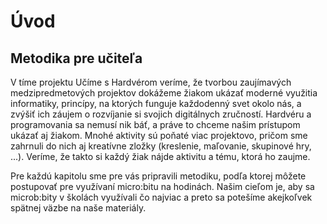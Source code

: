 # Úvod
## 	Metodika pre učiteľa

V tíme projektu Učíme s Hardvérom veríme, že tvorbou zaujímavých medzipredmetových projektov dokážeme žiakom ukázať
moderné využitia informatiky, princípy, na ktorých funguje každodenný svet okolo nás, a zvýšiť ich záujem o rozvíjanie
si svojich digitálnych zručností. Hardvéru a programovania sa nemusí nik báť, a práve to chceme našim prístupom ukázať
aj žiakom. Mnohé aktivity sú poňaté viac projektovo, pričom sme zahrnuli do nich aj kreatívne zložky (kreslenie,
maľovanie, skupinové hry, ...). Veríme, že takto si každý žiak nájde aktivitu a tému, ktorá ho zaujme.

Pre každú kapitolu sme pre vás pripravili metodiku, podľa ktorej môžete postupovať pre využívaní micro:bitu na
hodinách. Našim cieľom je, aby sa microb:bity v školách využívali čo najviac a preto sa potešíme akejkoľvek spätnej
väzbe na naše materiály.

